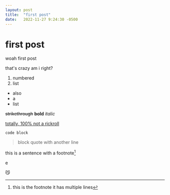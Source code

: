 ```yaml
---
layout: post
title:  "first post"
date:   2022-11-27 9:24:30 -0500
---
```


# first post

woah first post

that's crazy am i right?

1. numbered
2. list

- also
- a
- list

~~strikethrough~~ **bold** *italic*

[totally, 100% not a rickroll](https://www.youtube.com/watch?v=dQw4w9WgXcQ, "NOT RICKROLL")

`code block`

> block quote
> with another line

this is a sentence with a footnote[^1]

[^1]: this is the footnote 
  it has multiple lines

e

😼
